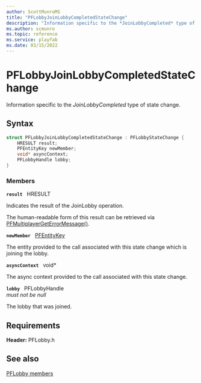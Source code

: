 ```yaml
---
author: ScottMunroMS
title: "PFLobbyJoinLobbyCompletedStateChange"
description: "Information specific to the *JoinLobbyCompleted* type of state change."
ms.author: scmunro
ms.topic: reference
ms.service: playfab
ms.date: 03/15/2022
---
```


# PFLobbyJoinLobbyCompletedStateChange  

Information specific to the *JoinLobbyCompleted* type of state change.  

## Syntax  
  
```cpp
struct PFLobbyJoinLobbyCompletedStateChange : PFLobbyStateChange {  
    HRESULT result;  
    PFEntityKey newMember;  
    void* asyncContext;  
    PFLobbyHandle lobby;  
}  
```
  
### Members  
  
**`result`** &nbsp; HRESULT  
  
Indicates the result of the JoinLobby operation.
  
The human-readable form of this result can be retrieved via [PFMultiplayerGetErrorMessage()](../../pfmultiplayer/functions/pfmultiplayergeterrormessage.md).
  
**`newMember`** &nbsp; [PFEntityKey](../../pfmultiplayer/pfentitykey_clientsdk.md)  
  
The entity provided to the call associated with this state change which is joining the lobby.
  
**`asyncContext`** &nbsp; void*  
  
The async context provided to the call associated with this state change.
  
**`lobby`** &nbsp; PFLobbyHandle  
*must not be null*  
  
The lobby that was joined.
  
  
## Requirements  
  
**Header:** PFLobby.h
  
## See also  
[PFLobby members](../pflobby_members.md)  

  
  
